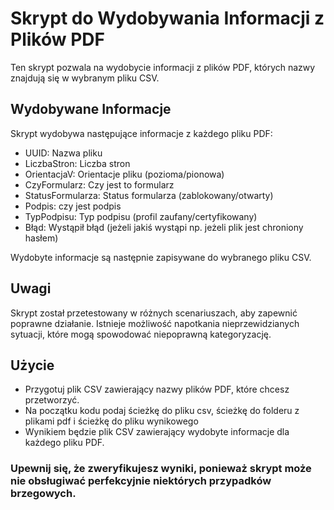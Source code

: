 # Skrypt do Wydobywania Informacji z Plików PDF
Ten skrypt pozwala na wydobycie informacji z plików PDF, których nazwy znajdują się w wybranym pliku CSV.

## Wydobywane Informacje
Skrypt wydobywa następujące informacje z każdego pliku PDF:

- UUID: Nazwa pliku
- LiczbaStron: Liczba stron
- OrientacjaV: Orientacje pliku (pozioma/pionowa)
- CzyFormularz: Czy jest to formularz
- StatusFormularza: Status formularza (zablokowany/otwarty)
- Podpis: czy jest podpis
- TypPodpisu: Typ podpisu (profil zaufany/certyfikowany)
- Błąd: Wystąpił błąd (jeżeli jakiś wystąpi np. jeżeli plik jest chroniony hasłem)

Wydobyte informacje są następnie zapisywane do wybranego pliku CSV.

## Uwagi
Skrypt został przetestowany w różnych scenariuszach, aby zapewnić poprawne działanie.
Istnieje możliwość napotkania nieprzewidzianych sytuacji, które mogą spowodować niepoprawną kategoryzację.

## Użycie
- Przygotuj plik CSV zawierający nazwy plików PDF, które chcesz przetworzyć.
- Na początku kodu podaj ścieżkę do pliku csv, ścieżkę do folderu z plikami pdf i ścieżkę do pliku wynikowego
- Wynikiem będzie plik CSV zawierający wydobyte informacje dla każdego pliku PDF.

### Upewnij się, że zweryfikujesz wyniki, ponieważ skrypt może nie obsługiwać perfekcyjnie niektórych przypadków brzegowych.
